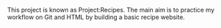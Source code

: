This project is known as Project:Recipes. The main aim is to practice my workflow on Git and HTML by building a basic recipe website.